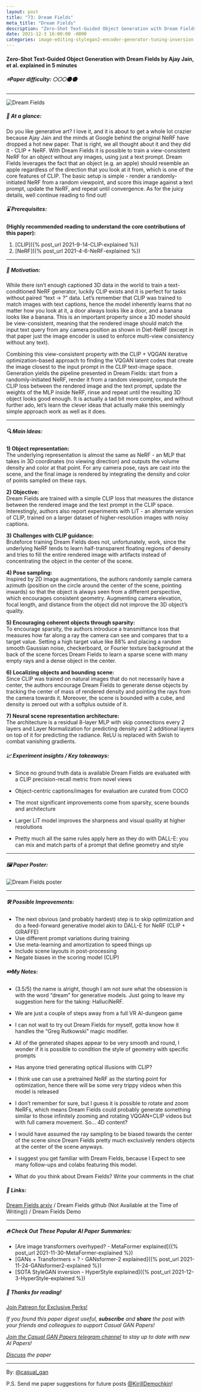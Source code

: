 ```yaml
---
layout: post
title: "73: Dream Fields"
meta_title: "Dream Fields"
description: "Zero-Shot Text-Guided Object Generation with Dream Fields by Ajay Jain, et al. explained in 5 minutes"
date: 2021-12-3 16:00:00 -0000
categories: image-editing-stylegan2-encoder-generator-tuning-inversion
---
```


#### Zero-Shot Text-Guided Object Generation with Dream Fields by Ajay Jain, et al. explained in 5 minutes

##### ⭐️Paper difficulty: 🌕🌕🌕🌑🌑

***

![Dream Fields](/assets/images/dreamfields_teaser.gif "Dream Fields Teaser")

##### 🎯 At a glance:

Do you like generative art? I love it, and it is about to get a whole lot crazier because Ajay Jain and the minds at Google behind the original NeRF have dropped a hot new paper. That is right, we all thought about it and they did it - CLIP + NeRF. With Dream Fields it is possible to train a view-consistent NeRF for an object without any images, using just a text prompt. Dream Fields leverages the fact that an object (e.g. an apple) should resemble an apple regardless of the direction that you look at it from, which is one of the core features of CLIP. The basic setup is simple - render a randomly-initiated NeRF from a random viewpoint, and score this image against a text prompt, update the NeRF, and repeat until convergence. As for the juicy details, well continue reading to find out!

##### ⌛️ Prerequisites:

**(Highly recommended reading to understand the core contributions of this paper):**  
1) [CLIP]({% post_url 2021-9-14-CLIP-explained %})  
2) [NeRF]({% post_url 2021-4-6-NeRF-explained %})   

***

##### 🚀 Motivation:

While there isn’t enough captioned 3D data in the world to train a text-conditioned NeRF generator, luckily CLIP exists and it is perfect for tasks without paired “text -> ?” data. Let’s remember that CLIP was trained to match images with text captions, hence the model inherently learns that no matter how you look at it, a door always looks like a door, and a banana looks like a banana. This is an important property since a 3D model should be view-consistent, meaning that the rendered image should match the input text query from any camera position as shown in Diet-NeRF (except in that paper just the image encoder is used to enforce multi-view consistency without any text).  

Combining this view-consistent property with the CLIP + VQGAN iterative optimization-based approach to finding the VQGAN latent codes that create the image closest to the input prompt in the CLIP text-image space. Generation yields the pipeline presented in Dream Fields: start from a randomly-initiated NeRF, render it from a random viewpoint, compute the CLIP loss between the rendered image and the text prompt, update the weights of the MLP inside NeRF, rinse and repeat until the resulting 3D object looks good enough. It is actually a tad bit more complex, and without further ado, let’s learn the clever ideas that actually make this seemingly simple approach work as well as it does.  

***

##### 🔍 Main Ideas:

**1) Object representation:**  
The underlying representation is almost the same as NeRF - an MLP that takes in 3D coordinates (no viewing direction) and outputs the volume density and color at that point. For any camera pose, rays are cast into the scene, and the final image is rendered by integrating the density and color of points sampled on these rays.

**2) Objective:**  
Dream Fields are trained with a simple CLIP loss that measures the distance between the rendered image and the text prompt in the CLIP space. Interestingly, authors also report experiments with LiT - an alternate version of CLIP, trained on a larger dataset of higher-resolution images with noisy captions.

**3) Challenges with CLIP guidance:**  
Bruteforce training Dream Fields does not, unfortunately, work, since the underlying NeRF tends to learn half-transparent floating regions of density and tries to fill the entire rendered image with artifacts instead of concentrating the object in the center of the scene.

**4) Pose sampling:**  
Inspired by 2D image augmentations, the authors randomly sample camera azimuth (position on the circle around the center of the scene, pointing inwards) so that the object is always seen from a different perspective, which encourages consistent geometry. Augmenting camera elevation, focal length, and distance from the object did not improve the 3D object’s quality.

**5) Encouraging coherent objects through sparsity:**  
To encourage sparsity, the authors introduce a transmittance loss that measures how far along a ray the camera can see and compares that to a target value. Setting a high target value like 88% and placing a random smooth Gaussian noise, checkerboard, or Fourier texture background at the back of the scene forces Dream Fields to learn a sparse scene with many empty rays and a dense object in the center.

**6) Localizing objects and bounding scene:**  
Since CLIP was trained on natural images that do not necessarily have a center, the authors encourage Dream Fields to generate dense objects by tracking the center of mass of rendered density and pointing the rays from the camera towards it. Moreover, the scene is bounded with a cube, and density is zeroed out with a softplus outside of it.

**7) Neural scene representation architecture:**  
The architecture is a residual 8-layer MLP with skip connections every 2 layers and Layer Normalization for predicting density and 2 additional layers on top of it for predicting the radiance. ReLU is replaced with Swish to combat vanishing gradients.

##### 📈 Experiment insights / Key takeaways:

- Since no ground truth data is available Dream Fields are evaluated with a CLIP precision-recall metric from novel views  
- Object-centric captions/images for evaluation are curated from COCO  

- The most significant improvements come from sparsity, scene bounds and architecture  
- Larger LiT model improves the sharpness and visual quality at higher resolutions  

- Pretty much all the same rules apply here as they do with DALL-E: you can mix and match parts of a prompt that define geometry and style  

***

##### 🖼️ Paper Poster:

![Dream Fields poster](/assets/images/dreamfields.jpg "Dream Fields Poster")

***

##### 🛠 Possible Improvements:

- The next obvious (and probably hardest) step is to skip optimization and do a feed-forward generative model akin to DALL-E for NeRF (CLIP + GIRAFFE)  
- Use different prompt variations during training  
- Use meta-learning and amortization to speed things up  
- Include scene layouts in post-processing  
- Negate biases in the scoring model (CLIP)  


##### ✏️My Notes:

- (3.5/5) the name is alright, though I am not sure what the obsession is with the word “dream” for generative models. Just going to leave my suggestion here for the taking: HalluciNeRF.  

- We are just a couple of steps away from a full VR AI-dungeon game  
- I can not wait to try out Dream Fields for myself, gotta know how it handles the “Greg Rutkowski” magic modifier.  
- All of the generated shapes appear to be very smooth and round, I wonder if it is possible to condition the style of geometry with specific prompts  
- Has anyone tried generating optical illusions with CLIP?  

- I think use can use a pretrained NeRF as the starting point for optimization, hence there will be some very trippy videos when this model is released  
- I don’t remember for sure, but I guess it is possible to rotate and zoom NeRFs, which means Dream Fields could probably generate something similar to those infinitely zooming and rotating VQGAN+CLIP videos but with full camera movement. So… 4D content?  

- I would have assumed the ray sampling to be biased towards the center of the scene since Dream Fields pretty much exclusively renders objects at the center of the scene anyways.  

- I suggest you get familiar with Dream Fields, because I Expect to see many follow-ups and colabs featuring this model.  
- What do you think about Dream Fields? Write your comments in the chat  

##### 🔗 Links:
[Dream Fields arxiv](https://arxiv.org/abs/2112.01455) / Dream Fields github (Not Available at the Time of Writing)) / Dream Fields Demo

***

##### 🔥 Check Out These Popular AI Paper Summaries:  
- [Are image transformers overhyped? - MetaFormer explained]({% post_url 2021-11-30-MetaFormer-explained %})  
- [GANs + Transformers = ? - GANsformer-2 explained]({% post_url 2021-11-24-GANsformer2-explained %})  
- [SOTA StyleGAN inversion - HyperStyle explained]({% post_url 2021-12-3-HyperStyle-explained %})  

##### 👋 Thanks for reading!
<a href="https://www.patreon.com/bePatron?u=53448948" data-patreon-widget-type="become-patron-button">Join Patreon for Exclusive Perks!</a><script async src="https://c6.patreon.com/becomePatronButton.bundle.js"></script>

*If you found this paper digest useful, **subscribe** and **share** the post with your friends and colleagues to support Casual GAN Papers!*

*[Join the Casual GAN Papers telegram channel](https://t.me/joinchat/KeutnzlvetRkZGZi) to stay up to date with new AI Papers!*

*[Discuss](https://t.me/casual_gans_chat) the paper*

***

By: [@casual_gan](https://t.me/joinchat/KeutnzlvetRkZGZi)

P.S. Send me paper suggestions for future posts
[@KirillDemochkin](mailto:kdemochkin@gmail.com)!
